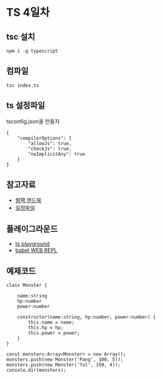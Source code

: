 # TS 4일차

## tsc 설치

```
npm i -g typescript
```

## 컴파일

```
tsc index.ts
```

## ts 설정파일

tsconfig.json을 만들자

```
{
    "compilerOptions": {
        "allowJs": true,
        "checkJs": true,
        "noImplicitAny": true
    }
}
```

## 참고자료

- [웹팩 핸드북](https://joshua1988.github.io/webpack-guide/guide.html)
- [설정파일](https://www.typescriptlang.org/docs/handbook/compiler-options.html)

## 플레이그라운드

- [ts playground](https://www.typescriptlang.org/play)
- [babel WEB REPL](https://babeljs.io/repl)

## 예제코드

```
class Monster {
    
    name:string
    hp:number
    power:number

    constructor(name:string, hp:number, power:number) {
        this.name = name;
        this.hp = hp;
        this.power = power;
    }
}

const monsters:Array<Monster> = new Array();
monsters.push(new Monster('Pang', 100, 5));
monsters.push(new Monster('Yul', 150, 4));
console.dir(monsters);
```
